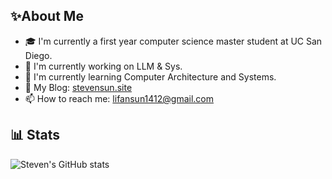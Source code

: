 ## ✨About Me
- 🎓 I'm currently a first year computer science master student at UC San Diego.
- 🔭 I'm currently working on LLM & Sys.
- 🌱 I'm currently learning Computer Architecture and Systems.
- 📔 My Blog: [stevensun.site](https://stevensun.site)
- 📫 How to reach me: lifansun1412@gmail.com

## 📊 Stats
![Steven's GitHub stats](https://github-readme-stats.vercel.app/api?username=tiebreaker4869&show_icons=true&theme=radical)
